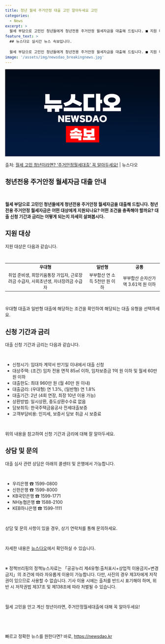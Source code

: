 ```yaml
---
title: 청년 월세 주거안정 대출 고민 알아두세요 고민
categories:
  - News
excerpt: >
  월세 부담으로 고민인 청년들에게 청년전용 주거안정 월세자금을 대출해 드립니다. ■ 지원 대상은 어떻게 되나요…
feature_text: >
  ## 뉴스다오 실시간 뉴스 속보입니다.

  월세 부담으로 고민인 청년들에게 청년전용 주거안정 월세자금을 대출해 드립니다. ■ 지원 대상은 어떻게 되나요…
image: '/assets/img/newsdao_breakingnews.jpg'
---
```


![뉴스다오 속보](/assets/img/newsdao_breakingnews.jpg)

<p>출처: <a href="https://newsdao.kr/2702" rel="dofollow">월세 고민 청년이라면? ‘주거안정월세대출’ 꼭 알아두세요!</a> | 뉴스다오</p>

<h2 data-ke-size="size26"><b>청년전용 주거안정 월세자금 대출 안내</b></h2>
<p data-ke-size="size16">&nbsp;</p>
<p data-ke-size="size16"><b>월세 부담으로 고민인 청년들에게 청년전용 주거안정 월세자금을 대출해 드립니다. 청년전용 주거안정 월세자금은 어떤 대상에게 지원되나요? 어떤 조건을 충족해야 할까요? 대출 신청 기간과 금리는 어떻게 되는지 자세히 살펴봅시다.</b></p>
<h2 data-ke-size="size24"><b>지원 대상</b></h2>
<p data-ke-size="size16">지원 대상은 다음과 같습니다.</p>
<p data-ke-size="size16">&nbsp;</p>
<table>
  <tbody>
    <tr>
      <td style="text-align: center; height: 17px;"><b>우대형</b></td>
      <td style="text-align: center; height: 17px;"><b>일반형</b></td>
      <td style="text-align: center; height: 17px;"><b>공통</b></td>
    </tr>
    <tr>
      <td style="text-align: center; height: 17px;">취업 준비생, 희망키움통장 가입자, 근로장려금 수급자, 사회초년생, 자녀장려금 수급자</td>
      <td style="text-align: center; height: 17px;">부부합산 연 소득 5천만 원 이하</td>
      <td style="text-align: center; height: 17px;">부부합산 순자산가액 3.61억 원 이하</td>
    </tr>
  </tbody>
</table>
<p data-ke-size="size16">&nbsp;</p>
<p data-ke-size="size16">우대형 대출과 일반형 대출에 해당하는 조건을 확인하여 해당되는 대출 유형을 선택하세요.</p>
<h2 data-ke-size="size24"><b>신청 기간과 금리</b></h2>
<p data-ke-size="size16">대출 신청 기간과 금리는 다음과 같습니다.</p>
<p data-ke-size="size16">&nbsp;</p>
<ul>
  <li>신청시기: 임대차 계약서 만기일 이내에서 대출 신청</li>
  <li>대상주택: (조건) 임차 전용 면적 85㎡ 이하, 임차보증금 1억 원 이하 및 월세 60만 원 이하</li>
  <li>대출한도: 최대 960만 원 (월 40만 원 이내)</li>
  <li>대출금리: (우대형) 연 1.3%, (일반형) 연 1.8%</li>
  <li>대출기간: 2년 (4회 연장, 최장 10년 이용 가능)</li>
  <li>상환방법: 일시상환, 중도상환수수료 없음</li>
  <li>담보취득: 한국주택금융공사 전세대출보증</li>
  <li>고객부담비용: 인지세, 보증서 담보 취급 시 보증료</li>
</ul>
<p data-ke-size="size16">&nbsp;</p>
<p data-ke-size="size16">위의 내용을 참고하여 신청 기간과 금리에 대해 잘 알아두세요.</p>
<h2 data-ke-size="size24"><b>상담 및 문의</b></h2>
<p data-ke-size="size16">대출 심사 관련 상담은 아래의 콜센터 및 은행에서 가능합니다.</p>
<p data-ke-size="size16">&nbsp;</p>
<ul>
  <li>우리은행 ☎ 1599-0800</li>
  <li>신한은행 ☎ 1599-8000</li>
  <li>KB국민은행 ☎ 1599-1771</li>
  <li>NH농협은행 ☎ 1588-2100</li>
  <li>KEB하나은행 ☎ 1599-1111</li>
</ul>
<p data-ke-size="size16">&nbsp;</p>
<p data-ke-size="size16">상담 및 문의 사항이 있을 경우, 상기 연락처를 통해 문의하세요.</p>
<p data-ke-size="size16">&nbsp;</p>
<p data-ke-size="size16">자세한 내용은 <a href="https://newsdao.kr/2702">뉴스다오</a>에서 확인하실 수 있습니다.</p>
<p data-ke-size="size16">&nbsp;</p>
<p data-ke-size="size16">※ 정책브리핑의 정책뉴스자료는 「공공누리 제4유형:출처표시+상업적 이용금지+변경금지」의 조건에 따라 자유롭게 이용이 가능합니다. 다만, 사진의 경우 제3자에게 저작권이 있으므로 사용할 수 없습니다. 기사 이용 시에는 출처를 반드시 표기해야 하며, 위반 시 저작권법 제37조 및 제138조에 따라 처벌될 수 있습니다.</p>
<p data-ke-size="size16">&nbsp;</p>
<p data-ke-size="size16">월세 고민을 안고 계신 청년이라면, 주거안정월세대출에 대해 꼭 알아두세요!</p>
<p data-ke-size="size16">&nbsp;</p>
<p data-ke-size="size16">&nbsp;</p> 

빠르고 정확한 뉴스를 원한다면? 바로, <a href="https://newsdao.kr" rel="dofollow">https://newsdao.kr</a>


    

